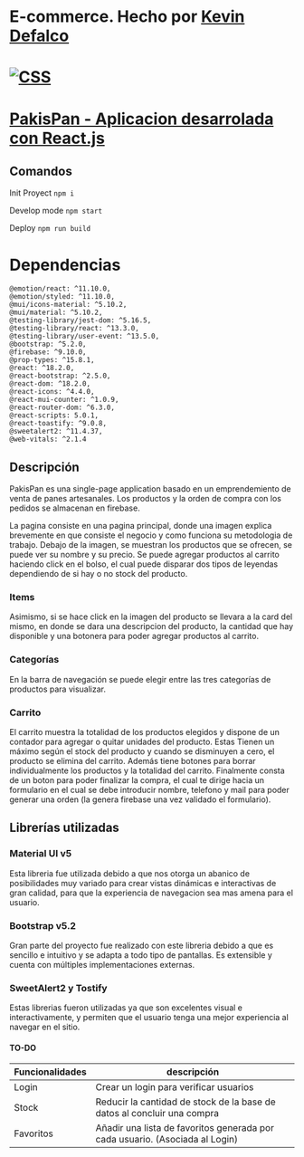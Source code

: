 # E-commerce. Hecho por [Kevin Defalco](https://www.linkedin.com/in/kevindefalco/)

# [![CSS](https://img.shields.io/badge/Link%20al%20sitio-blueviolet)](https://kevod1997.github.io/ReactJS-e-commerce/)

# [PakisPan - Aplicacion desarrolada con React.js](https://kevod1997.github.io/ReactJS-e-commerce/)

## Comandos

Init Proyect
`npm i`

Develop mode
`npm start`

Deploy
`npm run build`

# Dependencias

    @emotion/react: ^11.10.0,
    @emotion/styled: ^11.10.0,
    @mui/icons-material: ^5.10.2,
    @mui/material: ^5.10.2,
    @testing-library/jest-dom: ^5.16.5,
    @testing-library/react: ^13.3.0,
    @testing-library/user-event: ^13.5.0,
    @bootstrap: ^5.2.0,
    @firebase: ^9.10.0,
    @prop-types: ^15.8.1,
    @react: ^18.2.0,
    @react-bootstrap: ^2.5.0,
    @react-dom: ^18.2.0,
    @react-icons: ^4.4.0,
    @react-mui-counter: ^1.0.9,
    @react-router-dom: ^6.3.0,
    @react-scripts: 5.0.1,
    @react-toastify: ^9.0.8,
    @sweetalert2: ^11.4.37,
    @web-vitals: ^2.1.4


## Descripción

PakisPan es una single-page application  basado en un emprendemiento de venta de panes artesanales. Los productos y la orden de compra con los pedidos se almacenan en firebase.

La pagina consiste en una pagina principal, donde una imagen explica brevemente en que consiste el negocio y como funciona su metodologia de trabajo. Debajo de la imagen, se muestran los productos que se ofrecen, se puede ver su nombre y su precio. Se puede agregar productos al carrito haciendo click en el bolso, el cual puede disparar dos tipos de leyendas dependiendo de si hay o no stock del producto.

### Items

Asimismo, si se hace click en la imagen del producto se llevara a la card del mismo, en donde se dara una descripcion del producto, la cantidad que hay disponible y una botonera para poder agregar productos al carrito. 

### Categorías
 En la barra de navegación se puede elegir entre las tres categorías de productos para visualizar. 

### Carrito

El carrito muestra la totalidad de los productos elegidos y dispone de un contador para agregar o quitar unidades del producto. Estas Tienen un máximo según el stock del producto y cuando se disminuyen a cero, el producto se elimina del carrito. Además tiene botones para borrar individualmente los productos y la totalidad del carrito.
Finalmente consta de un boton para poder finalizar la compra, el cual te dirige hacia un formulario en el cual se debe introducir nombre, telefono y mail para poder generar una orden (la genera firebase una vez validado el formulario).


## Librerías utilizadas

### Material UI v5

Esta libreria fue utilizada debido a que nos otorga un abanico de posibilidades muy variado para  crear vistas dinámicas e interactivas de gran calidad, para que la experiencia de navegacion sea mas amena para el usuario.

### Bootstrap v5.2

Gran parte del proyecto fue realizado con este libreria debido a que es sencillo e intuitivo y se adapta a todo tipo de pantallas. Es extensible y cuenta con múltiples implementaciones externas.

### SweetAlert2 y Tostify

Estas librerias fueron utilizadas ya que son excelentes visual e interactivamente, y permiten que el usuario tenga una mejor experiencia al navegar en el sitio.


#### TO-DO

| Funcionalidades | descripción                                                                  |
| --------------- | ---------------------------------------------------------------------------- |
| Login           | Crear un login para verificar usuarios                                       |
| Stock           | Reducir la cantidad de stock de la base de datos al concluir una compra      |
| Favoritos       | Añadir una lista de favoritos generada por cada usuario. (Asociada al Login) |
